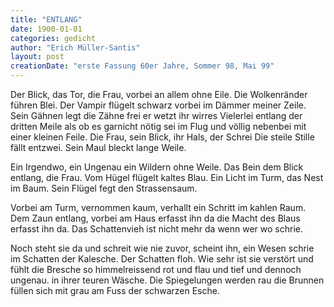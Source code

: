 ```yaml
---
title: "ENTLANG"
date: 1900-01-01
categories: gedicht
author: "Erich Müller-Santis"
layout: post
creationDate: "erste Fassung 60er Jahre, Sommer 98, Mai 99"
---
```

Der Blick, das Tor, die Frau, vorbei
an allem ohne Eile.
Die Wolkenränder führen Blei.
Der Vampir flügelt schwarz vorbei
im Dämmer meiner Zeile.
Sein Gähnen legt die Zähne frei
er wetzt ihr wirres Vielerlei
entlang der dritten Meile
als ob es garnicht nötig sei
im Flug und völlig nebenbei
mit einer kleinen Feile.
Die Frau, sein Blick, ihr Hals, der Schrei
Die steile Stille fällt entzwei.
Sein Maul bleckt lange Weile.

Ein Irgendwo, ein Ungenau
ein Wildern ohne Weile.
Das Bein dem Blick entlang, die Frau.
Vom Hügel flügelt kaltes Blau.
Ein Licht im Turm, das Nest im Baum.
Sein Flügel fegt den Strassensaum.

Vorbei am Turm, vernommen kaum,
verhallt ein Schritt im kahlen Raum.
Dem Zaun entlang, vorbei am Haus
erfasst ihn da die Macht des Blaus
erfasst ihn da. Das Schattenvieh
ist nicht mehr da wenn wer wo schrie.

Noch steht sie da und schreit wie nie
zuvor, scheint ihn, ein Wesen schrie
im Schatten der Kalesche.
Der Schatten floh. Wie sehr ist sie
verstört und fühlt die Bresche
so himmelreissend rot und flau
und tief und dennoch ungenau.
in ihrer teuren Wäsche.
Die Spiegelungen werden rau
die Brunnen füllen sich mit grau am Fuss der schwarzen Esche.
